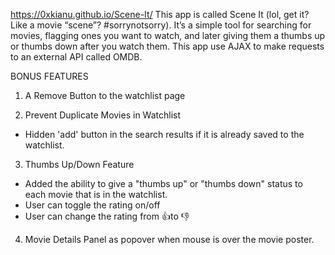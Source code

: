 https://0xkianu.github.io/Scene-It/
This app is called Scene It (lol, get it? Like a movie “scene”? #sorrynotsorry). It’s a simple tool for searching for movies, flagging ones you want to watch, and later giving them a thumbs up or thumbs down after you watch them. This app use AJAX to make requests to an external API called OMDB.

BONUS FEATURES
1. A Remove Button to the watchlist page

2. Prevent Duplicate Movies in Watchlist
- Hidden 'add' button in the search results if it is already saved to the watchlist.

3. Thumbs Up/Down Feature
- Added the ability to give a "thumbs up" or "thumbs down" status to each movie that is in the watchlist.
- User can toggle the rating on/off
- User can change the rating from 👍to 👎

4. Movie Details Panel as popover when mouse is over the movie poster.  
